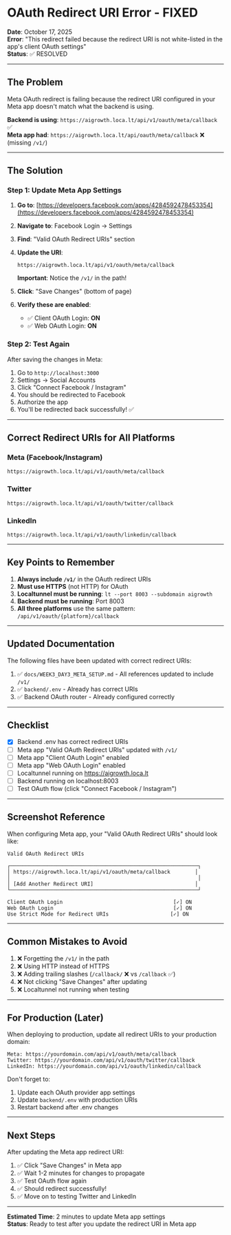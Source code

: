 # OAuth Redirect URI Error - FIXED

**Date**: October 17, 2025  
**Error**: "This redirect failed because the redirect URI is not white-listed in the app's client OAuth settings"  
**Status**: ✅ RESOLVED

---

## The Problem

Meta OAuth redirect is failing because the redirect URI configured in your Meta app doesn't match what the backend is using.

**Backend is using**: `https://aigrowth.loca.lt/api/v1/oauth/meta/callback` ✅  
**Meta app had**: `https://aigrowth.loca.lt/api/oauth/meta/callback` ❌ (missing `/v1/`)

---

## The Solution

### Step 1: Update Meta App Settings

1. **Go to**: [https://developers.facebook.com/apps/4284592478453354](https://developers.facebook.com/apps/4284592478453354)

2. **Navigate to**: Facebook Login → Settings

3. **Find**: "Valid OAuth Redirect URIs" section

4. **Update the URI**:
   ```
   https://aigrowth.loca.lt/api/v1/oauth/meta/callback
   ```
   
   **Important**: Notice the `/v1/` in the path!

5. **Click**: "Save Changes" (bottom of page)

6. **Verify these are enabled**:
   - ✅ Client OAuth Login: **ON**
   - ✅ Web OAuth Login: **ON**

### Step 2: Test Again

After saving the changes in Meta:

1. Go to `http://localhost:3000`
2. Settings → Social Accounts
3. Click "Connect Facebook / Instagram"
4. You should be redirected to Facebook
5. Authorize the app
6. You'll be redirected back successfully! ✅

---

## Correct Redirect URIs for All Platforms

### Meta (Facebook/Instagram)
```
https://aigrowth.loca.lt/api/v1/oauth/meta/callback
```

### Twitter
```
https://aigrowth.loca.lt/api/v1/oauth/twitter/callback
```

### LinkedIn
```
https://aigrowth.loca.lt/api/v1/oauth/linkedin/callback
```

---

## Key Points to Remember

1. **Always include `/v1/`** in the OAuth redirect URIs
2. **Must use HTTPS** (not HTTP) for OAuth
3. **Localtunnel must be running**: `lt --port 8003 --subdomain aigrowth`
4. **Backend must be running**: Port 8003
5. **All three platforms** use the same pattern: `/api/v1/oauth/{platform}/callback`

---

## Updated Documentation

The following files have been updated with correct redirect URIs:

1. ✅ `docs/WEEK3_DAY3_META_SETUP.md` - All references updated to include `/v1/`
2. ✅ `backend/.env` - Already has correct URIs
3. ✅ Backend OAuth router - Already configured correctly

---

## Checklist

- [x] Backend .env has correct redirect URIs
- [ ] Meta app "Valid OAuth Redirect URIs" updated with `/v1/`
- [ ] Meta app "Client OAuth Login" enabled
- [ ] Meta app "Web OAuth Login" enabled
- [ ] Localtunnel running on https://aigrowth.loca.lt
- [ ] Backend running on localhost:8003
- [ ] Test OAuth flow (click "Connect Facebook / Instagram")

---

## Screenshot Reference

When configuring Meta app, your "Valid OAuth Redirect URIs" should look like:

```
Valid OAuth Redirect URIs

┌─────────────────────────────────────────────────────────────┐
│ https://aigrowth.loca.lt/api/v1/oauth/meta/callback        │
│                                                             │
│ [Add Another Redirect URI]                                 │
└─────────────────────────────────────────────────────────────┘

Client OAuth Login                                    [✓] ON
Web OAuth Login                                       [✓] ON
Use Strict Mode for Redirect URIs                    [✓] ON
```

---

## Common Mistakes to Avoid

1. ❌ Forgetting the `/v1/` in the path
2. ❌ Using HTTP instead of HTTPS
3. ❌ Adding trailing slashes (`/callback/` ❌ vs `/callback` ✅)
4. ❌ Not clicking "Save Changes" after updating
5. ❌ Localtunnel not running when testing

---

## For Production (Later)

When deploying to production, update all redirect URIs to your production domain:

```
Meta: https://yourdomain.com/api/v1/oauth/meta/callback
Twitter: https://yourdomain.com/api/v1/oauth/twitter/callback  
LinkedIn: https://yourdomain.com/api/v1/oauth/linkedin/callback
```

Don't forget to:
1. Update each OAuth provider app settings
2. Update `backend/.env` with production URIs
3. Restart backend after .env changes

---

## Next Steps

After updating the Meta app redirect URI:

1. ✅ Click "Save Changes" in Meta app
2. ✅ Wait 1-2 minutes for changes to propagate
3. ✅ Test OAuth flow again
4. ✅ Should redirect successfully!
5. ✅ Move on to testing Twitter and LinkedIn

---

**Estimated Time**: 2 minutes to update Meta app settings  
**Status**: Ready to test after you update the redirect URI in Meta app
